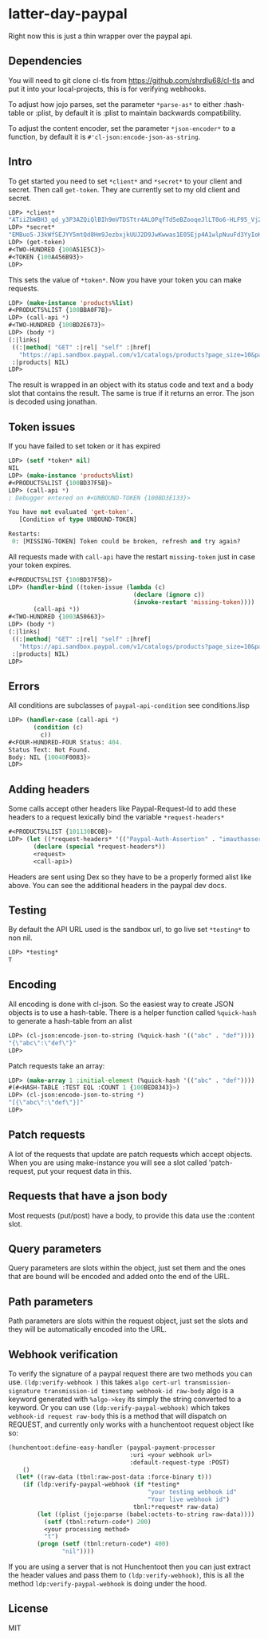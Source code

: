 # latter-day-paypal
Right now this is just a thin wrapper over the paypal api.

## Dependencies

You will need to git clone cl-tls from  https://github.com/shrdlu68/cl-tls and put it into your local-projects, this is for verifying webhooks.

To adjust how jojo parses, set the parameter `*parse-as*` to either :hash-table or :plist,
by default it is :plist to maintain backwards compatibility. 

To adjust the content encoder, set the parameter `*json-encoder*` to a function, by 
default it is `#'cl-json:encode-json-as-string`. 

## Intro

To get started you need to set `*client*` and `*secret*` to your client and secret. 
Then call `get-token`. They are currently set to my old client and secret.

```lisp
LDP> *client*
"ATiiZbWBH3_qd_y3P3AZQiQlBIh9mVTDSTtr4ALOPqfTd5eBZooqeJlLT0o6-HLF95_Vj2GADaIhp5Ee"
LDP> *secret*
"EMBuo5-J3kWfSEJYY5mtQd8Hm9JezbxjkUUJ2D9JwKwwas1E05Ejp4A1wlpNuuFd3YyIoKZrSxjs9OUb"
LDP> (get-token)
#<TWO-HUNDRED {100A51E5C3}>
#<TOKEN {100A456B93}>
LDP> 
```
This sets the value of `*token*`. 
Now you have your token you can make requests. 
```lisp
LDP> (make-instance 'products%list)
#<PRODUCTS%LIST {100BBA0F7B}>
LDP> (call-api *)
#<TWO-HUNDRED {100BD2E673}>
LDP> (body *)
(:|links|
 ((:|method| "GET" :|rel| "self" :|href|
   "https://api.sandbox.paypal.com/v1/catalogs/products?page_size=10&page=1"))
 :|products| NIL)
LDP> 
```
The result is wrapped in an object with its status code and text and a body slot that 
contains the result. The same is true if it returns an error.
The json is decoded using jonathan.

## Token issues
If you have failed to set token or it has expired
```lisp
LDP> (setf *token* nil)
NIL
LDP> (make-instance 'products%list)
#<PRODUCTS%LIST {100BD37F5B}>
LDP> (call-api *)
; Debugger entered on #<UNBOUND-TOKEN {100BD3E133}>

You have not evaluated 'get-token'.
   [Condition of type UNBOUND-TOKEN]

Restarts:
 0: [MISSING-TOKEN] Token could be broken, refresh and try again?
```
All requests made with `call-api` have the restart `missing-token` just in case your token expires. 

```lisp
#<PRODUCTS%LIST {100BD37F5B}>
LDP> (handler-bind ((token-issue (lambda (c)
                                   (declare (ignore c))
                                   (invoke-restart 'missing-token))))
       (call-api *))
#<TWO-HUNDRED {1003A50663}>
LDP> (body *)
(:|links|
 ((:|method| "GET" :|rel| "self" :|href|
   "https://api.sandbox.paypal.com/v1/catalogs/products?page_size=10&page=1"))
 :|products| NIL)
LDP> 
```

## Errors
All conditions are subclasses of `paypal-api-condition` see conditions.lisp
```lisp
LDP> (handler-case (call-api *)
       (condition (c)
         c))
#<FOUR-HUNDRED-FOUR Status: 404.
Status Text: Not Found.
Body: NIL {10040F0083}>
LDP> 
```

## Adding headers

Some calls accept other headers like Paypal-Request-Id to add these headers to a request lexically bind the variable `*request-headers*`

```lisp
#<PRODUCTS%LIST {101130BC0B}>
LDP> (let ((*request-headers* '(("Paypal-Auth-Assertion" . "imauthassertion"))))
       (declare (special *request-headers*))
       <request> 
       <call-api>)
```
Headers are sent using Dex so they have to be a properly formed alist like above.
You can see the additional headers in the paypal dev docs.

## Testing 
By default the API URL used is the sandbox url, to go live set `*testing*` to non nil.
```lisp
LDP> *testing*
T
```

## Encoding

All encoding is done with cl-json. So the easiest way to create JSON objects is to use 
a hash-table. There is a helper function called `%quick-hash` to generate a hash-table from an alist
```lisp
LDP> (cl-json:encode-json-to-string (%quick-hash '(("abc" . "def"))))
"{\"abc\":\"def\"}"
LDP> 
```
Patch requests take an array:

```lisp
LDP> (make-array 1 :initial-element (%quick-hash '(("abc" . "def"))))
#(#<HASH-TABLE :TEST EQL :COUNT 1 {100BED8343}>)
LDP> (cl-json:encode-json-to-string *)
"[{\"abc\":\"def\"}]"
LDP> 
```

## Patch requests

A lot of the requests that update are patch requests which accept objects. When you are using make-instance you will see a slot called 'patch-request, put your request data in this.

## Requests that have a json body

Most requests (put/post) have a body, to provide this data use the :content slot. 

## Query parameters

Query parameters are slots within the object, just set them and the ones that are bound will be encoded and added onto the end of the URL.

## Path parameters

Path parameters are slots within the request object, just set the slots and they will be automatically encoded into the URL.

## Webhook verification
To verify the signature of a paypal request there are two methods you can use. 
`(ldp:verify-webhook )` this takes `algo cert-url transmission-signature transmission-id timestamp webhook-id raw-body` algo is a keyword generated with `%algo->key` its simply the string converted to a keyword.
Or you can use 
`(ldp:verify-paypal-webhook)` which takes `webhook-id request raw-body` this is a method that will dispatch on REQUEST, and currently only works with a hunchentoot request object like so: 
```lisp
(hunchentoot:define-easy-handler (paypal-payment-processor
                                  :uri <your webhook url>
                                  :default-request-type :POST)
    ()
  (let* ((raw-data (tbnl:raw-post-data :force-binary t)))
    (if (ldp:verify-paypal-webhook (if *testing*
                                       "your testing webhook id"
                                       "Your live webhook id")
                                   tbnl:*request* raw-data)
        (let ((plist (jojo:parse (babel:octets-to-string raw-data))))
          (setf (tbnl:return-code*) 200)
          <your processing method> 
          "t")
        (progn (setf (tbnl:return-code*) 400)
               "nil"))))
```
If you are using a server that is not Hunchentoot then you can just extract the header values and pass them to `(ldp:verify-webhook)`, this is all the method `ldp:verify-paypal-webhook` is doing under the hood. 


## License

MIT

